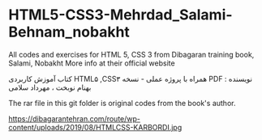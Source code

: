 # HTML5-CSS3-Mehrdad_Salami-Behnam_nobakht

All codes and exercises for HTML 5, CSS 3 from Dibagaran training book, Salami, Nobakht
More info at their official website

کتاب آموزش کاربردی HTML۵ ,CSS۳
همراه با پروژه عملی - نسخه PDF
نویسنده : بهنام نوبخت ، مهرداد سلامی

The rar file in this git folder is original codes from the book's author.


https://dibagarantehran.com/route/wp-content/uploads/2019/08/HTMLCSS-KARBORDI.jpg


